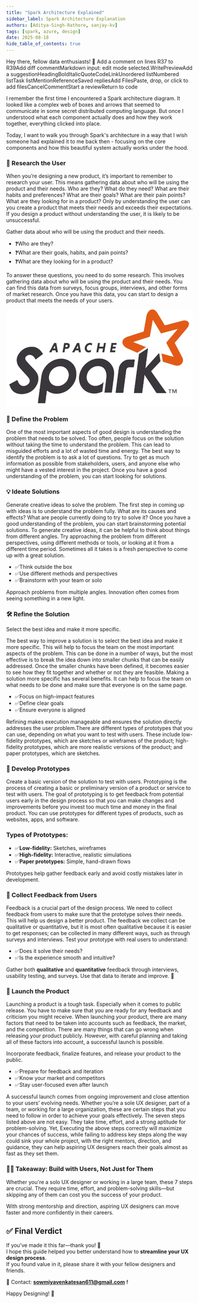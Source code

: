 ```yaml
---
title: "Spark Architecture Explained"
sidebar_label: Spark Architecture Explanation
authors: [Aditya-Singh-Rathore, sanjay-kv]
tags: [spark, azure, design]
date: 2025-08-18
hide_table_of_contents: true
---
```

Hey there, fellow data enthusiasts! 👋 Add a comment on lines R37 to R39Add diff commentMarkdown input: edit mode selected.WritePreviewAdd a suggestionHeadingBoldItalicQuoteCodeLinkUnordered listNumbered listTask listMentionReferenceSaved repliesAdd FilesPaste, drop, or click to add filesCancelCommentStart a reviewReturn to code

I remember the first time I encountered a Spark architecture diagram. It looked like a complex web of boxes and arrows that seemed to communicate in some secret distributed computing language. But once I understood what each component actually does and how they work together, everything clicked into place.

Today, I want to walk you through Spark's architecture in a way that I wish someone had explained it to me back then - focusing on the core components and how this beautiful system actually works under the hood.
### 👤 Research the User  

When you’re designing a new product, it’s important to remember to research your user. This means gathering data about who will be using the product and their needs. Who are they? What do they need? What are their habits and preferences? What are their goals? What are their pain points? What are they looking for in a product? Only by understanding the user can you create a product that meets their needs and exceeds their expectations. If you design a product without understanding the user, it is likely to be unsuccessful.

Gather data about who will be using the product and their needs.

- ❓Who are they?  
- ❓What are their goals, habits, and pain points?  
- ❓What are they looking for in a product?

To answer these questions, you need to do some research. This involves gathering data about who will be using the product and their needs. You can find this data from surveys, focus groups, interviews, and other forms of market research. Once you have this data, you can start to design a product that meets the needs of your users.

![img1](./images/spark.png)

### 🧩 Define the Problem  

One of the most important aspects of good design is understanding the problem that needs to be solved. Too often, people focus on the solution without taking the time to understand the problem. This can lead to misguided efforts and a lot of wasted time and energy. The best way to identify the problem is to ask a lot of questions. Try to get as much information as possible from stakeholders, users, and anyone else who might have a vested interest in the project. Once you have a good understanding of the problem, you can start looking for solutions.


### 💡 Ideate Solutions  
Generate creative ideas to solve the problem. The first step in coming up with ideas is to understand the problem fully. What are its causes and effects? What are people currently doing to try to solve it? Once you have a good understanding of the problem, you can start brainstorming potential solutions. To generate creative ideas, it can be helpful to think about things from different angles. Try approaching the problem from different perspectives, using different methods or tools, or looking at it from a different time period. Sometimes all it takes is a fresh perspective to come up with a great solution.

- ✅Think outside the box  
- ✅Use different methods and perspectives  
- ✅Brainstorm with your team or solo  

Approach problems from multiple angles. Innovation often comes from seeing something in a new light.


### 🛠️ Refine the Solution  
Select the best idea and make it more specific.

The best way to improve a solution is to select the best idea and make it more specific. This will help to focus the team on the most important aspects of the problem. This can be done in a number of ways, but the most effective is to break the idea down into smaller chunks that can be easily addressed. Once the smaller chunks have been defined, it becomes easier to see how they fit together and whether or not they are feasible. Making a solution more specific has several benefits. It can help to focus the team on what needs to be done and make sure that everyone is on the same page.

- ✅Focus on high-impact features  
- ✅Define clear goals  
- ✅Ensure everyone is aligned  

Refining makes execution manageable and ensures the solution directly addresses the user problem.There are different types of prototypes that you can use, depending on what you want to test with users. These include low-fidelity prototypes, which are sketches or wireframes of the product; high-fidelity prototypes, which are more realistic versions of the product; and paper prototypes, which are sketches.


### 🧪 Develop Prototypes  
Create a basic version of the solution to test with users. Prototyping is the process of creating a basic or preliminary version of a product or service to test with users. The goal of prototyping is to get feedback from potential users early in the design process so that you can make changes and improvements before you invest too much time and money in the final product. You can use prototypes for different types of products, such as websites, apps, and software.

### Types of Prototypes:
- ✅**Low-fidelity:** Sketches, wireframes  
- ✅**High-fidelity:** Interactive, realistic simulations  
- ✅**Paper prototypes:** Simple, hand-drawn flows  

Prototypes help gather feedback early and avoid costly mistakes later in development.



### 📣 Collect Feedback from Users  

Feedback is a crucial part of the design process. We need to collect feedback from users to make sure that the prototype solves their needs. This will help us design a better product. The feedback we collect can be qualitative or quantitative, but it is most often qualitative because it is easier to get responses; can be collected in many different ways, such as through surveys and interviews.
Test your prototype with real users to understand: 

- ✅Does it solve their needs?  
- ✅Is the experience smooth and intuitive?

Gather both **qualitative** and **quantitative** feedback through interviews, usability testing, and surveys. Use that data to iterate and improve. 🔁


### 🚀 Launch the Product  

Launching a product is a tough task. Especially when it comes to public release. You have to make sure that you are ready for any feedback and criticism you might receive.
When launching your product, there are many factors that need to be taken into accounts such as feedback, the market, and the competition. There are many things that can go wrong when releasing your product publicly. However, with careful planning and taking all of these factors into account, a successful launch is possible.

Incorporate feedback, finalize features, and release your product to the public.

- ✅Prepare for feedback and iteration  
- ✅Know your market and competitors  
- ✅Stay user-focused even after launch  

A successful launch comes from ongoing improvement and close attention to your users’ evolving needs. Whether you’re a sole UX designer, part of a team, or working for a large organization, these are certain steps that you need to follow in order to achieve your goals effectively. The seven steps listed above are not easy. They take time, effort, and a strong aptitude for problem-solving. Yet, Executing the above steps correctly will maximize your chances of success, while failing to address key steps along the way could sink your whole project, with the right mentors, direction, and guidance, they can help aspiring UX designers reach their goals almost as fast as they set them.

### 🧘‍♀️ Takeaway: Build with Users, Not Just for Them

Whether you're a solo UX designer or working in a large team, these 7 steps are crucial. They require time, effort, and problem-solving skills—but skipping any of them can cost you the success of your product.

With strong mentorship and direction, aspiring UX designers can move faster and more confidently in their careers.

## ✅ Final Verdict

If you’ve made it this far—thank you! 🙌  
I hope this guide helped you better understand how to **streamline your UX design process**.  
If you found value in it, please share it with your fellow designers and friends.

📩 Contact: **sowmiyavenkatesan611@gmail.com** f

Happy Designing! 🎨
<GiscusComments/>